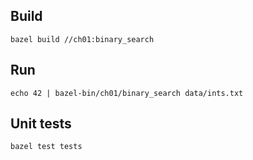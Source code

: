 ## Build

```
bazel build //ch01:binary_search
```

## Run

```
echo 42 | bazel-bin/ch01/binary_search data/ints.txt
```

## Unit tests

```
bazel test tests
```